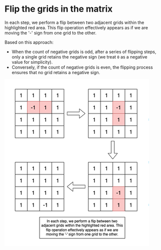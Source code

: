 # Flip the grids in the matrix
In each step, we perform a flip between two adjacent grids within the highlighted red area. This flip operation effectively appears as if we are moving the '-' sign from one grid to the other.

Based on this approach:
- When the count of negative grids is odd, after a series of flipping steps, only a single grid retains the negative sign (we treat `0` as a negative value for simplicity).
- Conversely, if the count of negative grids is even, the flipping process ensures that no grid retains a negative sign.

![flipping](flipping_is_moving.png)